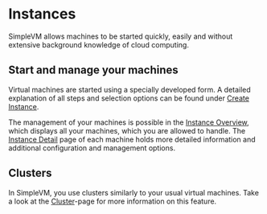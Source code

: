 # Instances

SimpleVM allows machines to be started quickly, easily and without extensive background knowledge of cloud computing.

## Start and manage your machines

Virtual machines are started using a specially developed form.
A detailed explanation of all steps and selection options can be found under [Create Instance](./create_instance.md).

The management of your machines is possible in the [Instance Overview](./instance_overview.md), which displays all your machines, which you are allowed to handle.
The [Instance Detail](./instance_detail.md) page of each machine holds more detailed information and additional configuration and management options.

## Clusters

In SimpleVM, you use clusters similarly to your usual virtual machines.
Take a look at the [Cluster](../Cluster/index.md)-page for more information on this feature.